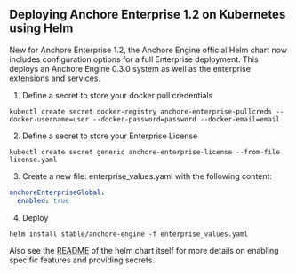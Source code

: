 ## Deploying Anchore Enterprise 1.2 on Kubernetes using Helm

New for Anchore Enterprise 1.2, the Anchore Engine official Helm chart now includes configuration options for a full Enterprise deployment. This deploys an Anchore Engine 0.3.0 system as well as the enterprise extensions and services.

1. Define a secret to store your docker pull credentials 

`kubectl create secret docker-registry anchore-enterprise-pullcreds --docker-username=user --docker-password=password --docker-email=email`

2. Define a secret to store your Enterprise License

`kubectl create secret generic anchore-enterprise-license --from-file license.yaml`

3. Create a new file: enterprise_values.yaml with the following content:

```YAML
anchoreEnterpriseGlobal:
  enabled: true
```

4. Deploy

`helm install stable/anchore-engine -f enterprise_values.yaml`

Also see the [README](https://github.com/helm/charts/tree/master/stable/anchore-engine/README.md) of the helm chart itself for more details on enabling specific features and providing secrets.

